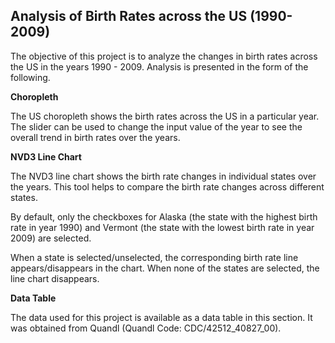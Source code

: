 Analysis of Birth Rates across the US (1990-2009)
---

The objective of this project is to analyze the changes in birth rates across the US in the years 1990 - 2009. Analysis is presented in the form of the following.

**Choropleth**

The US choropleth shows the birth rates across the US in a particular year. The slider can be used to change the input value of the year to see the overall trend in birth rates over the years.

**NVD3 Line Chart**

The NVD3 line chart shows the birth rate changes in individual states over the years. This tool helps to compare the birth rate changes across different states.

By default, only the checkboxes for Alaska (the state with the highest birth rate in year 1990) and Vermont (the state with the lowest birth rate in year 2009) are selected.

When a state is selected/unselected, the corresponding birth rate line appears/disappears in the chart. When none of the states are selected, the line chart disappears.

**Data Table**

The data used for this project is available as a data table in this section. It was obtained from Quandl (Quandl Code: CDC/42512_40827_00).

